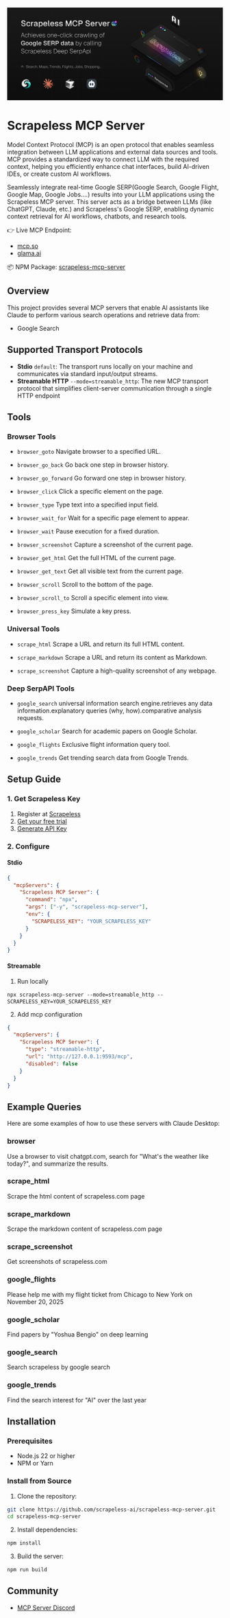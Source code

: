 ![preview](./banner.png)

# Scrapeless MCP Server

Model Context Protocol (MCP) is an open protocol that enables seamless integration between LLM applications and external data sources and tools. MCP provides a standardized way to connect LLM with the required context, helping you efficiently enhance chat interfaces, build AI-driven IDEs, or create custom AI workflows.

Seamlessly integrate real-time Google SERP(Google Search, Google Flight, Google Map, Google Jobs....) results into your LLM applications using the Scrapeless MCP server. This server acts as a bridge between LLMs (like ChatGPT, Claude, etc.) and Scrapeless's Google SERP, enabling dynamic context retrieval for AI workflows, chatbots, and research tools.

👉 Live MCP Endpoint:

- [mcp.so](https://mcp.so/server/scrapelessMcpServer/scrapeless-ai)
- [glama.ai](https://glama.ai/mcp/servers/@scrapeless-ai/scrapeless-mcp-server)

📦 NPM Package: [scrapeless-mcp-server](https://www.npmjs.com/package/scrapeless-mcp-server)

## Overview

This project provides several MCP servers that enable AI assistants like Claude to perform various search operations and retrieve data from:

- Google Search

## Supported Transport Protocols

- **Stdio** `default`: The transport runs locally on your machine and communicates via standard input/output streams.
- **Streamable HTTP** `--mode=streamable_http`: The new MCP transport protocol that simplifies client-server communication through a single HTTP endpoint

## Tools

### Browser Tools

- `browser_goto`
  Navigate browser to a specified URL.

- `browser_go_back`
  Go back one step in browser history.

- `browser_go_forward`
  Go forward one step in browser history.

- `browser_click`
  Click a specific element on the page.

- `browser_type`
  Type text into a specified input field.

- `browser_wait_for`
  Wait for a specific page element to appear.

- `browser_wait`
  Pause execution for a fixed duration.

- `browser_screenshot`
  Capture a screenshot of the current page.

- `browser_get_html`
  Get the full HTML of the current page.

- `browser_get_text`
  Get all visible text from the current page.

- `browser_scroll`
  Scroll to the bottom of the page.

- `browser_scroll_to`
  Scroll a specific element into view.

- `browser_press_key`
  Simulate a key press.

### Universal Tools

- `scrape_html`
  Scrape a URL and return its full HTML content.
- `scrape_markdown`
  Scrape a URL and return its content as Markdown.

- `scrape_screenshot`
  Capture a high-quality screenshot of any webpage.

### Deep SerpAPI Tools

- `google_search`
  universal information search engine.retrieves any data information.explanatory queries (why, how).comparative analysis requests.
- `google_scholar`
  Search for academic papers on Google Scholar.

- `google_flights`
  Exclusive flight information query tool.

- `google_trends`
  Get trending search data from Google Trends.

## Setup Guide

### 1. Get Scrapeless Key

1. Register at [Scrapeless](https://app.scrapeless.com/passport/register?utm_source=github&utm_medium=mcp)
2. [Get your free trial](https://app.scrapeless.com/landing/guide?utm_source=github&utm_medium=mcp)
3. [Generate API Key](https://app.scrapeless.com/dashboard/settings/api-key?utm_source=github&utm_medium=mcp)

### 2. Configure

#### Stdio

```json
{
  "mcpServers": {
    "Scrapeless MCP Server": {
      "command": "npx",
      "args": ["-y", "scrapeless-mcp-server"],
      "env": {
        "SCRAPELESS_KEY": "YOUR_SCRAPELESS_KEY"
      }
    }
  }
}
```

#### Streamable

1. Run locally

```shell
npx scrapeless-mcp-server --mode=streamable_http --SCRAPELESS_KEY=YOUR_SCRAPELESS_KEY
```

2. Add mcp configuration

```json
{
  "mcpServers": {
    "Scrapeless MCP Server": {
      "type": "streamable-http",
      "url": "http://127.0.0.1:9593/mcp",
      "disabled": false
    }
  }
}
```

## Example Queries

Here are some examples of how to use these servers with Claude Desktop:

### browser

Use a browser to visit chatgpt.com, search for "What's the weather like today?", and summarize the results.

### scrape_html

Scrape the html content of scrapeless.com page

### scrape_markdown

Scrape the markdown content of scrapeless.com page

### scrape_screenshot

Get screenshots of scrapeless.com

### google_flights

Please help me with my flight ticket from Chicago to New York on November 20, 2025

### google_scholar

Find papers by "Yoshua Bengio" on deep learning

### google_search

Search scrapeless by google search

### google_trends

Find the search interest for "AI" over the last year

## Installation

### Prerequisites

- Node.js 22 or higher
- NPM or Yarn

### Install from Source

1. Clone the repository:

```bash
git clone https://github.com/scrapeless-ai/scrapeless-mcp-server.git
cd scrapeless-mcp-server
```

2. Install dependencies:

```bash
npm install
```

3. Build the server:

```bash
npm run build
```

## Community

- [MCP Server Discord](https://backend.scrapeless.com/app/api/v1/public/links/discord)
